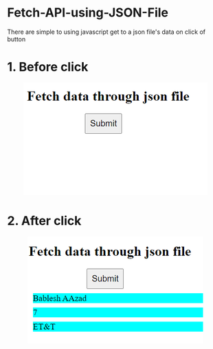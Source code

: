# Fetch-API-using-JSON-File

There are simple to using javascript get to a json file's data on click of button

# 1. Before click
<div align="center">
  <img src="img/pic1.PNG" alt="before" />
</div>

# 2. After click
<div align="center">
  <img src="img/pic2.PNG" alt="later" />
</div>
